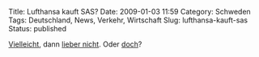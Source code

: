 Title: Lufthansa kauft SAS?
Date: 2009-01-03 11:59
Category: Schweden
Tags: Deutschland, News, Verkehr, Wirtschaft
Slug: lufthansa-kauft-sas
Status: published

[Vielleicht](http://www.fiket.de/2008/09/13/kauft-lufthansa-sas/), dann
[lieber
nicht](http://www.fiket.de/2008/11/11/sas-wird-doch-nicht-deutsch/).
Oder
[doch](http://www.sr.se/cgi-bin/international/nyhetssidor/artikel.asp?nyheter=1&programid=2108&Artikel=2543817)?

